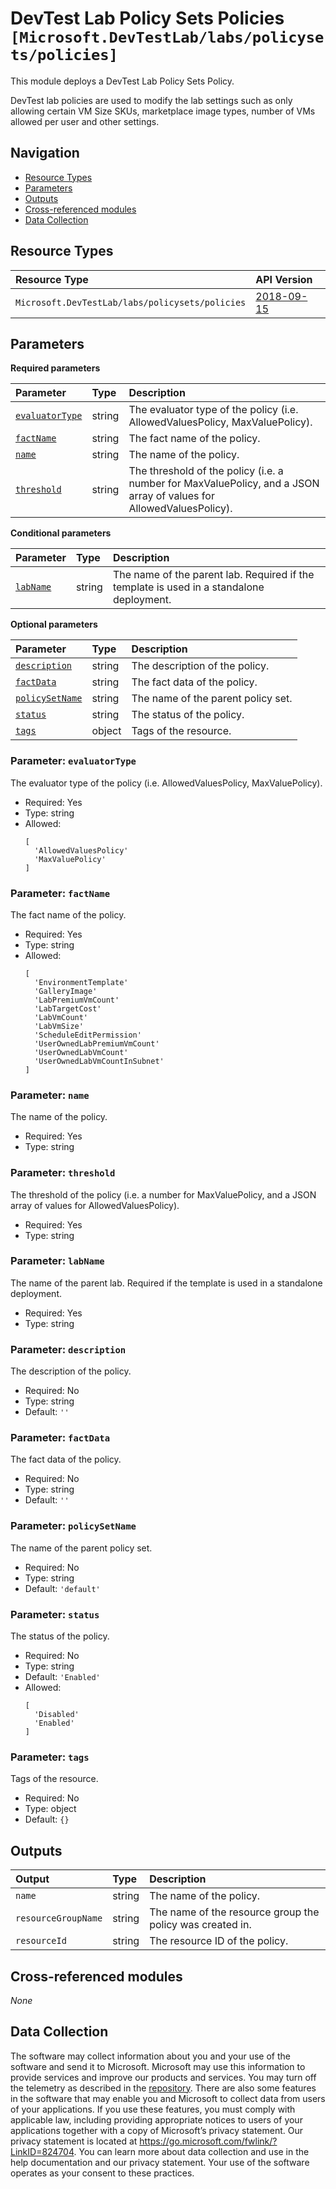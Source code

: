 # DevTest Lab Policy Sets Policies `[Microsoft.DevTestLab/labs/policysets/policies]`

This module deploys a DevTest Lab Policy Sets Policy.

DevTest lab policies are used to modify the lab settings such as only allowing certain VM Size SKUs, marketplace image types, number of VMs allowed per user and other settings.

## Navigation

- [Resource Types](#Resource-Types)
- [Parameters](#Parameters)
- [Outputs](#Outputs)
- [Cross-referenced modules](#Cross-referenced-modules)
- [Data Collection](#Data-Collection)

## Resource Types

| Resource Type | API Version |
| :-- | :-- |
| `Microsoft.DevTestLab/labs/policysets/policies` | [2018-09-15](https://learn.microsoft.com/en-us/azure/templates/Microsoft.DevTestLab/2018-09-15/labs/policysets/policies) |

## Parameters

**Required parameters**

| Parameter | Type | Description |
| :-- | :-- | :-- |
| [`evaluatorType`](#parameter-evaluatortype) | string | The evaluator type of the policy (i.e. AllowedValuesPolicy, MaxValuePolicy). |
| [`factName`](#parameter-factname) | string | The fact name of the policy. |
| [`name`](#parameter-name) | string | The name of the policy. |
| [`threshold`](#parameter-threshold) | string | The threshold of the policy (i.e. a number for MaxValuePolicy, and a JSON array of values for AllowedValuesPolicy). |

**Conditional parameters**

| Parameter | Type | Description |
| :-- | :-- | :-- |
| [`labName`](#parameter-labname) | string | The name of the parent lab. Required if the template is used in a standalone deployment. |

**Optional parameters**

| Parameter | Type | Description |
| :-- | :-- | :-- |
| [`description`](#parameter-description) | string | The description of the policy. |
| [`factData`](#parameter-factdata) | string | The fact data of the policy. |
| [`policySetName`](#parameter-policysetname) | string | The name of the parent policy set. |
| [`status`](#parameter-status) | string | The status of the policy. |
| [`tags`](#parameter-tags) | object | Tags of the resource. |

### Parameter: `evaluatorType`

The evaluator type of the policy (i.e. AllowedValuesPolicy, MaxValuePolicy).

- Required: Yes
- Type: string
- Allowed:
  ```Bicep
  [
    'AllowedValuesPolicy'
    'MaxValuePolicy'
  ]
  ```

### Parameter: `factName`

The fact name of the policy.

- Required: Yes
- Type: string
- Allowed:
  ```Bicep
  [
    'EnvironmentTemplate'
    'GalleryImage'
    'LabPremiumVmCount'
    'LabTargetCost'
    'LabVmCount'
    'LabVmSize'
    'ScheduleEditPermission'
    'UserOwnedLabPremiumVmCount'
    'UserOwnedLabVmCount'
    'UserOwnedLabVmCountInSubnet'
  ]
  ```

### Parameter: `name`

The name of the policy.

- Required: Yes
- Type: string

### Parameter: `threshold`

The threshold of the policy (i.e. a number for MaxValuePolicy, and a JSON array of values for AllowedValuesPolicy).

- Required: Yes
- Type: string

### Parameter: `labName`

The name of the parent lab. Required if the template is used in a standalone deployment.

- Required: Yes
- Type: string

### Parameter: `description`

The description of the policy.

- Required: No
- Type: string
- Default: `''`

### Parameter: `factData`

The fact data of the policy.

- Required: No
- Type: string
- Default: `''`

### Parameter: `policySetName`

The name of the parent policy set.

- Required: No
- Type: string
- Default: `'default'`

### Parameter: `status`

The status of the policy.

- Required: No
- Type: string
- Default: `'Enabled'`
- Allowed:
  ```Bicep
  [
    'Disabled'
    'Enabled'
  ]
  ```

### Parameter: `tags`

Tags of the resource.

- Required: No
- Type: object
- Default: `{}`


## Outputs

| Output | Type | Description |
| :-- | :-- | :-- |
| `name` | string | The name of the policy. |
| `resourceGroupName` | string | The name of the resource group the policy was created in. |
| `resourceId` | string | The resource ID of the policy. |

## Cross-referenced modules

_None_

## Data Collection

The software may collect information about you and your use of the software and send it to Microsoft. Microsoft may use this information to provide services and improve our products and services. You may turn off the telemetry as described in the [repository](https://aka.ms/avm/telemetry). There are also some features in the software that may enable you and Microsoft to collect data from users of your applications. If you use these features, you must comply with applicable law, including providing appropriate notices to users of your applications together with a copy of Microsoft’s privacy statement. Our privacy statement is located at <https://go.microsoft.com/fwlink/?LinkID=824704>. You can learn more about data collection and use in the help documentation and our privacy statement. Your use of the software operates as your consent to these practices.

